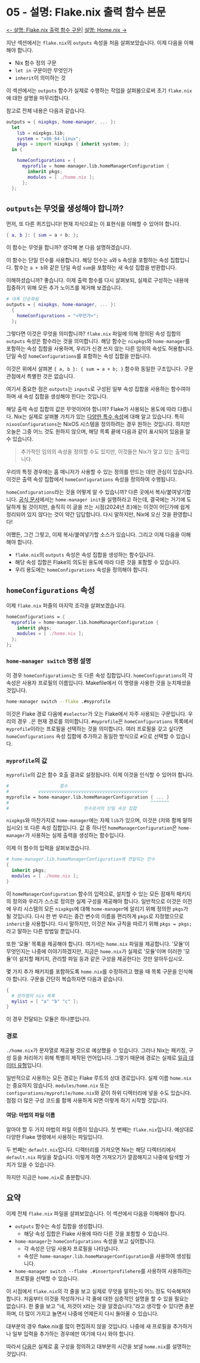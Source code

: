 # 05 - 설명: Flake.nix 출력 함수 본문

[<- 설명: Flake.nix 출력 함수 구문](04-explain-outputs-function_ko.md)| [설명: Home.nix ->](06-explain-home-nix_ko.md)

지난 섹션에서는 `flake.nix`의 `outputs` 속성을 처음 살펴보았습니다. 이제 다음을 이해해야 합니다.

- Nix 함수 정의 구문
- `let in` 구문이란 무엇인가
- `inherit`이 의미하는 것

이 섹션에서는 `outputs` 함수가 실제로 수행하는 작업을 살펴봄으로써 초기 `flake.nix`에 대한 설명을 마무리합니다.

참고로 전체 내용은 다음과 같습니다.

```nix
outputs = { nixpkgs, home-manager, ... }:
  let
    lib = nixpkgs.lib;
    system = "x86_64-linux";
    pkgs = import nixpkgs { inherit system; };
  in {

    homeConfigurations = {
      myprofile = home-manager.lib.homeManagerConfiguration {
        inherit pkgs;
        modules = [ ./home.nix ];
      };
  };
```

## `outputs`는 무엇을 생성해야 합니까?

먼저, 또 다른 퀴즈입니다! 현재 지식으로는 이 표현식을 이해할 수 있어야 합니다.

```nix
{ a, b }: { sum = a + b; };
```

이 함수는 무엇을 합니까? 생각해 본 다음 설명하겠습니다.

이 함수는 단일 인수를 사용합니다. 해당 인수는 `a`와 `b` 속성을 포함하는 속성 집합입니다. 함수는 `a + b`와 같은 단일 속성 `sum`을 포함하는 새 속성 집합을 반환합니다.

이해하셨습니까? 좋습니다. 이제 출력 함수를 다시 살펴보되, 실제로 구성하는 내용에 집중하기 위해 모든 추가 노이즈를 제거해 보겠습니다.

```nix
# 대폭 단순화됨
outputs = { nixpkgs, home-manager, ... }:
  {
    homeConfigurations = "<무언가>";
  };
```

그렇다면 이것은 무엇을 의미합니까? `flake.nix` 파일에 의해 정의된 속성 집합의 `outputs` 속성은 함수라는 것을 의미합니다. 해당 함수는 `nixpkgs`와 `home-manager`를 포함하는 속성 집합을 사용하며, 우리가 신경 쓰지 않는 다른 임의의 속성도 허용합니다. 단일 속성 `homeConfigurations`를 포함하는 속성 집합을 만듭니다.

이것은 위에서 살펴본 `{ a, b }: { sum = a + b; }` 함수와 동일한 구조입니다. 구문 관점에서 특별한 것은 없습니다.

여기서 중요한 점은 `outputs`는 `inputs`로 구성된 일부 속성 집합을 사용하는 함수여야 하며 새 속성 집합을 생성해야 한다는 것입니다.

해당 출력 속성 집합의 값은 무엇이어야 합니까? Flake가 사용되는 용도에 따라 다릅니다. Nix는 실제로 살펴볼 가치가 있는 [다양한 특수 속성](https://nixos.wiki/wiki/Flakes#Output_schema)에 대해 알고 있습니다. 특히 `nixosConfigurations`는 NixOS 시스템을 정의하려는 경우 원하는 것입니다. 하지만 오늘은 그중 어느 것도 원하지 않으며, 해당 목록 끝에 다음과 같이 표시되어 있음을 알 수 있습니다.

> 추가적인 임의의 속성을 정의할 수도 있지만, 이것들은 Nix가 알고 있는 출력입니다.

우리의 특정 경우에는 홈 매니저가 사용할 수 있는 정의를 만드는 데만 관심이 있습니다. 이것은 출력 속성 집합에서 `homeConfigurations` 속성을 정의하여 수행됩니다.

`homeConfigurations`라는 것을 어떻게 알 수 있습니까? 다른 곳에서 복사/붙여넣기합니다. [공식 문서](https://nix-community.github.io/home-manager/index.xhtml#sec-flakes-standalone)에서는 `home-manager init`을 실행하라고 하는데, 결국에는 거기에 도달하게 될 것이지만, 솔직히 이 글을 쓰는 시점(2024년 초)에는 이것이 어딘가에 쉽게 정리되어 있지 않다는 것이 약간 답답합니다. 다시 말하지만, Nix에 오신 것을 환영합니다!

어쨌든, 그건 그렇고, 이제 복사/붙여넣기할 소스가 있습니다. 그리고 이제 다음을 이해해야 합니다.

- `flake.nix`의 `outputs` 속성은 속성 집합을 생성하는 함수입니다.
- 해당 속성 집합은 Flake의 의도된 용도에 따라 다른 것을 포함할 수 있습니다.
- 우리 용도에는 `homeConfigurations` 속성을 정의해야 합니다.

## `homeConfigurations` 속성

이제 `flake.nix` 퍼즐의 마지막 조각을 살펴보겠습니다.

```nix
homeConfigurations = {
  myprofile = home-manager.lib.homeManagerConfiguration {
    inherit pkgs;
    modules = [ ./home.nix ];
  };
};
```

### `home-manager switch` 명령 설명

이 경우 `homeConfigurations`는 또 다른 속성 집합입니다. `homeConfigurations`의 각 속성은 사용자 프로필의 이름입니다. Makefile에서 이 명령을 사용한 것을 눈치채셨을 것입니다.

```bash
home-manager switch --flake .#myprofile
```

이것은 Flake 경로 다음에 `#selector`가 오는 Flake에서 자주 사용되는 구문입니다. 우리의 경우 `.`은 현재 경로를 의미합니다. `#myprofile`은 `homeConfigurations` 목록에서 `myprofile`이라는 프로필을 선택하는 것을 의미합니다. 여러 프로필을 갖고 싶다면 `homeConfigurations` 속성 집합에 추가하고 동일한 방식으로 `#`으로 선택할 수 있습니다.

### `myprofile`의 값

`myprofile`의 값은 함수 호출 결과로 설정됩니다. 이제 이것을 인식할 수 있어야 합니다.

```nix
#                   함수
#           vvvvvvvvvvvvvvvvvvvvvvvvvvvvvvvvvvvvvvvvv
myprofile = home-manager.lib.homeManagerConfiguration { ... }
#                                                     ^^^^^^^
#                            인수로서의 단일 속성 집합
```

`nixpkgs`와 마찬가지로 `home-manager`에는 자체 `lib`가 있으며, 이것은 (저와 함께 말하십시오) 또 다른 속성 집합입니다. 값 중 하나인 `homeManagerConfiguration`은 `home-manager`가 사용하는 실제 출력을 생성하는 함수입니다.

이제 이 함수의 입력을 살펴보겠습니다.

```nix
# home-manager.lib.homeManagerConfiguration에 전달되는 인수
{
  inherit pkgs;
  modules = [ ./home.nix ];
}
```

이 `homeManagerConfiguration` 함수의 입력으로, 설치할 수 있는 모든 잠재적 패키지의 정의와 우리가 스스로 정의한 실제 구성을 제공해야 합니다. 일반적으로 이것은 이전에 우리 시스템의 모든 `nixpkgs`에 대해 `home-manager`에 알리기 위해 정의한 `pkgs`가 될 것입니다. 다시 한 번 우리는 중간 변수의 이름을 편리하게 `pkgs`로 지정했으므로 `inherit`을 사용합니다. 다시 말하지만, 이것은 Nix 규칙을 따르기 위해 `pkgs = pkgs;`라고 말하는 다른 방법일 뿐입니다.

또한 '모듈' 목록을 제공해야 합니다. 여기서는 `home.nix` 파일을 제공합니다. '모듈'이 무엇인지는 나중에 이야기하겠지만, 지금은 `home.nix`가 실제로 '모듈'이며 이러한 '모듈'이 설치할 패키지, 관리할 파일 등과 같은 구성을 제공한다는 것만 알아두십시오.

몇 가지 추가 패키지를 포함하도록 `home.nix`를 수정하려고 했을 때 목록 구문을 인식해야 합니다. 구문을 간단히 복습하자면 다음과 같습니다.

```nix
{
  # 문자열의 nix 목록
  mylist = [ "a" "b" "c" ];
}
```

이 경우 전달되는 모듈은 하나뿐입니다.

### 경로

`./home.nix`가 문자열로 제공될 것으로 예상했을 수 있습니다. 그러나 Nix는 패키징, 구성 등을 처리하기 위해 특별히 제작된 언어입니다. 그렇기 때문에 경로는 실제로 [일급 데이터 유형](https://nixos.org/manual/nix/stable/language/values#type-path)입니다.

일반적으로 사용하는 모든 경로는 Flake 루트의 상대 경로입니다. 실제 이름 `home.nix`는 중요하지 않습니다. `modules/home.nix` 또는 `configurations/myprofile/home.nix`와 같이 하위 디렉터리에 넣을 수도 있습니다. 점점 더 많은 구성 코드를 함께 사용하게 되면 이렇게 하기 시작할 것입니다.

#### 여담: 마법의 파일 이름

알아야 할 두 가지 마법의 파일 이름이 있습니다. 첫 번째는 `flake.nix`입니다. 예상대로 다양한 Flake 명령에서 사용하는 파일입니다.

두 번째는 `default.nix`입니다. 디렉터리를 가져오면 Nix는 해당 디렉터리에서 `default.nix` 파일을 찾습니다. 이렇게 하면 가져오기가 깔끔해지고 나중에 탐색할 가치가 있을 수 있습니다.

하지만 지금은 `home.nix`로 충분합니다.

## 요약

이제 전체 `flake.nix` 파일을 살펴보았습니다. 이 섹션에서 다음을 이해해야 합니다.

- `outputs` 함수는 속성 집합을 생성합니다.
  - 해당 속성 집합은 Flake 사용에 따라 다른 것을 포함할 수 있습니다.
- `home-manager`는 `homeConfigurations` 속성을 보고 싶어합니다.
  - 각 속성은 단일 사용자 프로필을 나타냅니다.
  - 속성은 `home-manager.lib.homeManagerConfiguration`을 사용하여 생성됩니다.
- `home-manager switch --flake .#insertprofilehere`를 사용하여 사용하려는 프로필을 선택할 수 있습니다.

이 시점에서 `flake.nix`의 각 줄을 보고 실제로 무엇을 말하는지 어느 정도 익숙해져야 합니다. 처음부터 이것을 작성하거나 각 줄에 대한 심층적인 설명을 할 수 있을 필요는 없습니다. 한 줄을 보고 "네, 저것이 `X`라는 것을 알겠습니다."라고 생각할 수 있다면 충분하며, 더 많이 가지고 놀면서 나중에 언제든지 다시 돌아올 수 있습니다.

대부분의 경우 flake.nix를 많이 편집하지 않을 것입니다. 나중에 새 프로필을 추가하거나 일부 입력을 추가하는 경우에만 여기에 다시 와야 합니다.

따라서 [다음](./06-explain-home-nix_ko.md)은 실제로 홈 구성을 정의하고 대부분의 시간을 보낼 `home.nix`를 설명하는 것입니다.
